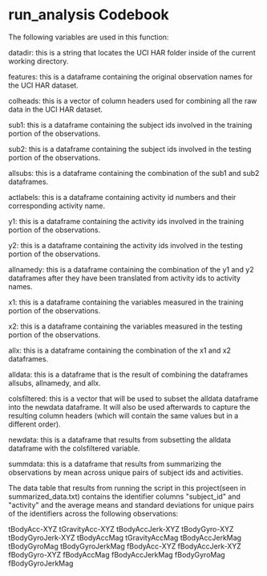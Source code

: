 run_analysis Codebook
=================
The following variables are used in this function:

datadir: this is a string that locates the UCI HAR folder inside of the current working directory.

features: this is a dataframe containing the original observation names for the UCI HAR dataset.

colheads: this is a vector of column headers used for combining all the raw data in the UCI HAR dataset.

sub1: this is a dataframe containing the subject ids involved in the training portion of the observations.

sub2: this is a dataframe containing the subject ids involved in the testing portion of the observations.

allsubs: this is a dataframe containing the combination of the sub1 and sub2 dataframes.

actlabels: this is a dataframe containing activity id numbers and their corresponding activity name.

y1: this is a dataframe containing the activity ids involved in the training portion of the observations.

y2: this is a dataframe containing the activity ids involved in the testing portion of the observations.

allnamedy: this is a dataframe containing the combination of the y1 and y2 dataframes after they have been translated from activity ids to activity names.

x1: this is a dataframe containing the variables measured in the training portion of the observations.

x2: this is a dataframe containing the variables measured in the testing portion of the observations.

allx: this is a dataframe containing the combination of the x1 and x2 dataframes.

alldata: this is a dataframe that is the result of combining the dataframes allsubs, allnamedy, and allx.

colsfiltered: this is a vector that will be used to subset the alldata dataframe into the newdata dataframe. It will also be used afterwards to capture the resulting column headers (which will contain the same values but in a different order).

newdata: this is a dataframe that results from subsetting the alldata dataframe with the colsfiltered variable.

summdata: this is a dataframe that results from summarizing the observations by mean across unique pairs of subject ids and activities.

The data table that results from running the script in this project(seen in summarized_data.txt) contains the identifier columns "subject_id" and "activity" and the average means and standard deviations for unique pairs of the identifiers across the following observations: 

tBodyAcc-XYZ
tGravityAcc-XYZ
tBodyAccJerk-XYZ
tBodyGyro-XYZ
tBodyGyroJerk-XYZ
tBodyAccMag
tGravityAccMag
tBodyAccJerkMag
tBodyGyroMag
tBodyGyroJerkMag
fBodyAcc-XYZ
fBodyAccJerk-XYZ
fBodyGyro-XYZ
fBodyAccMag
fBodyAccJerkMag
fBodyGyroMag
fBodyGyroJerkMag